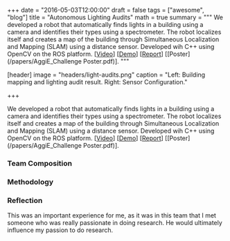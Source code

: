 +++
date = "2016-05-03T12:00:00"
draft = false
tags = ["awesome", "blog"]
title = "Autonomous Lighting Audits"
math = true
summary = """
We developed a robot that automatically finds lights in a building using a camera and identifies their types using a spectrometer. The robot localizes itself and creates a map of the building through Simultaneous Localization and Mapping (SLAM) using a distance sensor. Developed wih C++ using OpenCV on the ROS platform. [[Video](https://www.youtube.com/watch?v=1QDfSND6hYo)] [[Demo](https://www.youtube.com/watch?v=1x_Wfi2md0A)] [[Report](/papers/Spring2016ReportPlus.pdf)] [[Poster](/papers/AggiE_Challenge Poster.pdf)].
"""

[header]
image = "headers/light-audits.png"
caption = "Left: Building mapping and lighting audit result. Right: Sensor Configuration."

+++

We developed a robot that automatically finds lights in a building using a camera and identifies their types using a spectrometer. The robot localizes itself and creates a map of the building through Simultaneous Localization and Mapping (SLAM) using a distance sensor. Developed wih C++ using OpenCV on the ROS platform. [[Video](https://www.youtube.com/watch?v=1QDfSND6hYo)] [[Demo](https://www.youtube.com/watch?v=1x_Wfi2md0A)] [[Report](/papers/Spring2016ReportPlus.pdf)] [[Poster](/papers/AggiE_Challenge Poster.pdf)].

### Team Composition

### Methodology

### Reflection

This was an important experience for me, as it was in this team that I met someone who was really passionate in doing research. He would ultimately influence my passion to do research.

